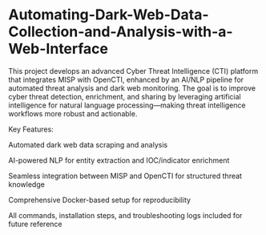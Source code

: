 # Automating-Dark-Web-Data-Collection-and-Analysis-with-a-Web-Interface
This project develops an advanced Cyber Threat Intelligence (CTI) platform that integrates MISP with OpenCTI, enhanced by an AI/NLP pipeline for automated threat analysis and dark web monitoring. The goal is to improve cyber threat detection, enrichment, and sharing by leveraging artificial intelligence for natural language processing—making threat intelligence workflows more robust and actionable.

Key Features:

Automated dark web data scraping and analysis

AI-powered NLP for entity extraction and IOC/indicator enrichment

Seamless integration between MISP and OpenCTI for structured threat knowledge

Comprehensive Docker-based setup for reproducibility

All commands, installation steps, and troubleshooting logs included for future reference



